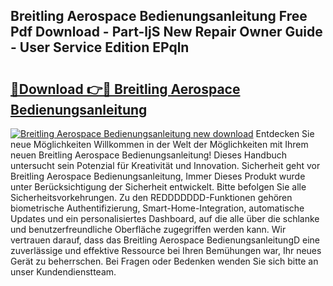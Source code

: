 ## Breitling Aerospace Bedienungsanleitung Free Pdf Download - Part-ljS New Repair Owner Guide - User Service Edition EPqln

# <h2><a href="http://df0oaz.blite.top/?on=Breitling+Aerospace+Bedienungsanleitung">🔗Download 👉🔴 Breitling Aerospace Bedienungsanleitung</a></h2>

[![Breitling Aerospace Bedienungsanleitung new download](https://i.imgur.com/lujVjoI.png)](http://df0oaz.blite.top/?on=Breitling+Aerospace+Bedienungsanleitung)
Entdecken Sie neue Möglichkeiten Willkommen in der Welt der Möglichkeiten mit Ihrem neuen Breitling Aerospace Bedienungsanleitung! Dieses Handbuch untersucht sein Potenzial für Kreativität und Innovation. Sicherheit geht vor Breitling Aerospace Bedienungsanleitung, Immer Dieses Produkt wurde unter Berücksichtigung der Sicherheit entwickelt. Bitte befolgen Sie alle Sicherheitsvorkehrungen. Zu den REDDDDDDD-Funktionen gehören biometrische Authentifizierung, Smart-Home-Integration, automatische Updates und ein personalisiertes Dashboard, auf die alle über die schlanke und benutzerfreundliche Oberfläche zugegriffen werden kann. Wir vertrauen darauf, dass das Breitling Aerospace BedienungsanleitungD eine zuverlässige und effektive Ressource bei Ihren Bemühungen war, Ihr neues Gerät zu beherrschen. Bei Fragen oder Bedenken wenden Sie sich bitte an unser Kundendienstteam.

